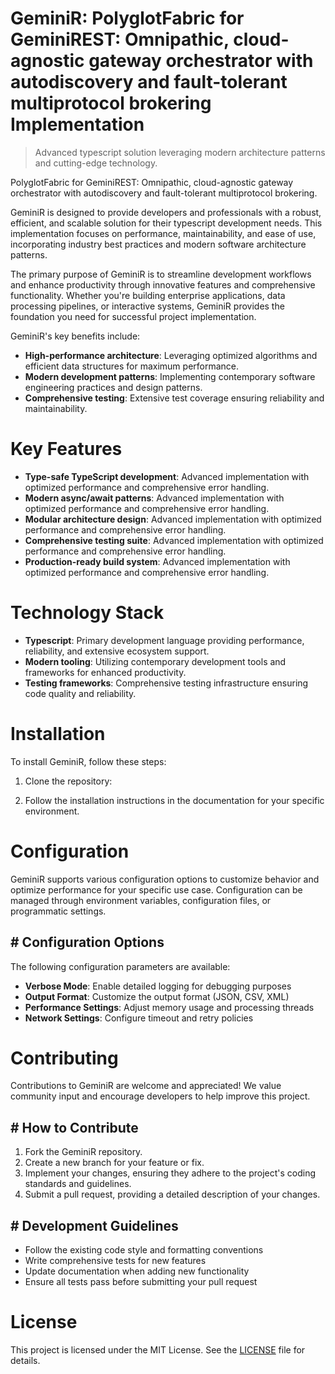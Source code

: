<!-- fallback_GeminiR_20250803034849_68355 -->

# GeminiR: PolyglotFabric for GeminiREST: Omnipathic, cloud-agnostic gateway orchestrator with autodiscovery and fault-tolerant multiprotocol brokering Implementation
> Advanced typescript solution leveraging modern architecture patterns and cutting-edge technology.

PolyglotFabric for GeminiREST: Omnipathic, cloud-agnostic gateway orchestrator with autodiscovery and fault-tolerant multiprotocol brokering.

GeminiR is designed to provide developers and professionals with a robust, efficient, and scalable solution for their typescript development needs. This implementation focuses on performance, maintainability, and ease of use, incorporating industry best practices and modern software architecture patterns.

The primary purpose of GeminiR is to streamline development workflows and enhance productivity through innovative features and comprehensive functionality. Whether you're building enterprise applications, data processing pipelines, or interactive systems, GeminiR provides the foundation you need for successful project implementation.

GeminiR's key benefits include:

* **High-performance architecture**: Leveraging optimized algorithms and efficient data structures for maximum performance.
* **Modern development patterns**: Implementing contemporary software engineering practices and design patterns.
* **Comprehensive testing**: Extensive test coverage ensuring reliability and maintainability.

# Key Features

* **Type-safe TypeScript development**: Advanced implementation with optimized performance and comprehensive error handling.
* **Modern async/await patterns**: Advanced implementation with optimized performance and comprehensive error handling.
* **Modular architecture design**: Advanced implementation with optimized performance and comprehensive error handling.
* **Comprehensive testing suite**: Advanced implementation with optimized performance and comprehensive error handling.
* **Production-ready build system**: Advanced implementation with optimized performance and comprehensive error handling.

# Technology Stack

* **Typescript**: Primary development language providing performance, reliability, and extensive ecosystem support.
* **Modern tooling**: Utilizing contemporary development tools and frameworks for enhanced productivity.
* **Testing frameworks**: Comprehensive testing infrastructure ensuring code quality and reliability.

# Installation

To install GeminiR, follow these steps:

1. Clone the repository:


2. Follow the installation instructions in the documentation for your specific environment.

# Configuration

GeminiR supports various configuration options to customize behavior and optimize performance for your specific use case. Configuration can be managed through environment variables, configuration files, or programmatic settings.

## # Configuration Options

The following configuration parameters are available:

* **Verbose Mode**: Enable detailed logging for debugging purposes
* **Output Format**: Customize the output format (JSON, CSV, XML)
* **Performance Settings**: Adjust memory usage and processing threads
* **Network Settings**: Configure timeout and retry policies

# Contributing

Contributions to GeminiR are welcome and appreciated! We value community input and encourage developers to help improve this project.

## # How to Contribute

1. Fork the GeminiR repository.
2. Create a new branch for your feature or fix.
3. Implement your changes, ensuring they adhere to the project's coding standards and guidelines.
4. Submit a pull request, providing a detailed description of your changes.

## # Development Guidelines

* Follow the existing code style and formatting conventions
* Write comprehensive tests for new features
* Update documentation when adding new functionality
* Ensure all tests pass before submitting your pull request

# License

This project is licensed under the MIT License. See the [LICENSE](https://github.com/gary111868/GeminiR/blob/main/LICENSE) file for details.
